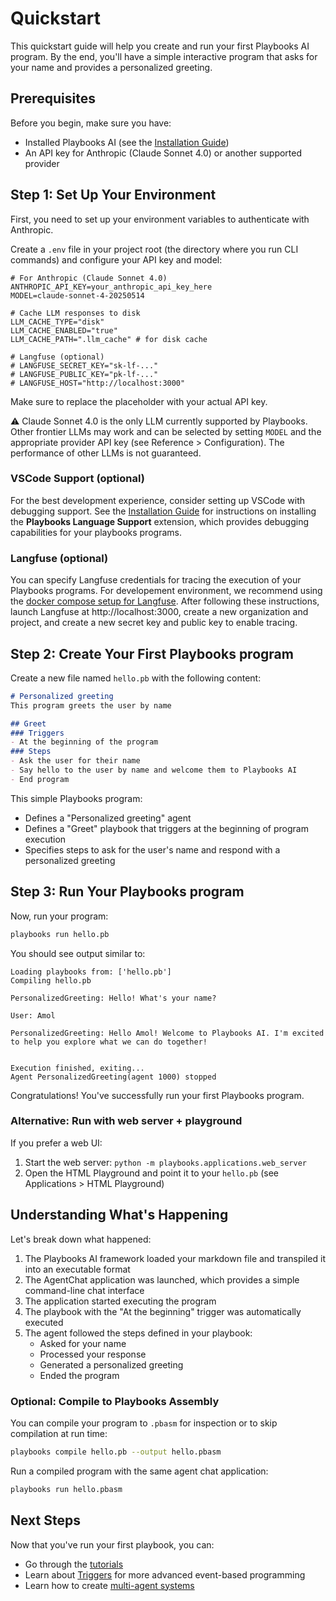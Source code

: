 # Quickstart

This quickstart guide will help you create and run your first Playbooks AI program. By the end, you'll have a simple interactive program that asks for your name and provides a personalized greeting.

## Prerequisites

Before you begin, make sure you have:

- Installed Playbooks AI (see the [Installation Guide](installation.md))
- An API key for Anthropic (Claude Sonnet 4.0) or another supported provider

## Step 1: Set Up Your Environment

First, you need to set up your environment variables to authenticate with Anthropic.

Create a `.env` file in your project root (the directory where you run CLI commands) and configure your API key and model:

```
# For Anthropic (Claude Sonnet 4.0)
ANTHROPIC_API_KEY=your_anthropic_api_key_here
MODEL=claude-sonnet-4-20250514

# Cache LLM responses to disk
LLM_CACHE_TYPE="disk"
LLM_CACHE_ENABLED="true"
LLM_CACHE_PATH=".llm_cache" # for disk cache

# Langfuse (optional)
# LANGFUSE_SECRET_KEY="sk-lf-..."
# LANGFUSE_PUBLIC_KEY="pk-lf-..."
# LANGFUSE_HOST="http://localhost:3000"
```

Make sure to replace the placeholder with your actual API key.

:warning: Claude Sonnet 4.0 is the only LLM currently supported by Playbooks. Other frontier LLMs may work and can be selected by setting `MODEL` and the appropriate provider API key (see Reference > Configuration). The performance of other LLMs is not guaranteed.

### VSCode Support (optional)

For the best development experience, consider setting up VSCode with debugging support. See the [Installation Guide](installation.md#vscode-debugging-support) for instructions on installing the **Playbooks Language Support** extension, which provides debugging capabilities for your playbooks programs.

### Langfuse (optional)
You can specify Langfuse credentials for tracing the execution of your Playbooks programs. For developement environment, we recommend using the [docker compose setup for Langfuse](https://langfuse.com/self-hosting/docker-compose). After following these instructions, launch Langfuse at http://localhost:3000, create a new organization and project, and create a new secret key and public key to enable tracing.

## Step 2: Create Your First Playbooks program

Create a new file named `hello.pb` with the following content:

```markdown
# Personalized greeting
This program greets the user by name

## Greet
### Triggers
- At the beginning of the program
### Steps
- Ask the user for their name
- Say hello to the user by name and welcome them to Playbooks AI
- End program
```

This simple Playbooks program:

- Defines a "Personalized greeting" agent
- Defines a "Greet" playbook that triggers at the beginning of program execution
- Specifies steps to ask for the user's name and respond with a personalized greeting

## Step 3: Run Your Playbooks program

Now, run your program:

```bash
playbooks run hello.pb
```

You should see output similar to:

```
Loading playbooks from: ['hello.pb']
Compiling hello.pb

PersonalizedGreeting: Hello! What's your name?

User: Amol

PersonalizedGreeting: Hello Amol! Welcome to Playbooks AI. I'm excited to help you explore what we can do together!


Execution finished, exiting...
Agent PersonalizedGreeting(agent 1000) stopped
```

Congratulations! You've successfully run your first Playbooks program.

### Alternative: Run with web server + playground

If you prefer a web UI:

1. Start the web server: `python -m playbooks.applications.web_server`
2. Open the HTML Playground and point it to your `hello.pb` (see Applications > HTML Playground)

## Understanding What's Happening

Let's break down what happened:

1. The Playbooks AI framework loaded your markdown file and transpiled it into an executable format
2. The AgentChat application was launched, which provides a simple command-line chat interface
3. The application started executing the program
4. The playbook with the "At the beginning" trigger was automatically executed
5. The agent followed the steps defined in your playbook:
   - Asked for your name
   - Processed your response
   - Generated a personalized greeting
   - Ended the program

### Optional: Compile to Playbooks Assembly

You can compile your program to `.pbasm` for inspection or to skip compilation at run time:

```bash
playbooks compile hello.pb --output hello.pbasm
```

Run a compiled program with the same agent chat application:

```bash
playbooks run hello.pbasm
```

## Next Steps

Now that you've run your first playbook, you can:

- Go through the [tutorials](../tutorials/index.md)
- Learn about [Triggers](../triggers/index.md) for more advanced event-based programming
- Learn how to create [multi-agent systems](../agents/index.md)
